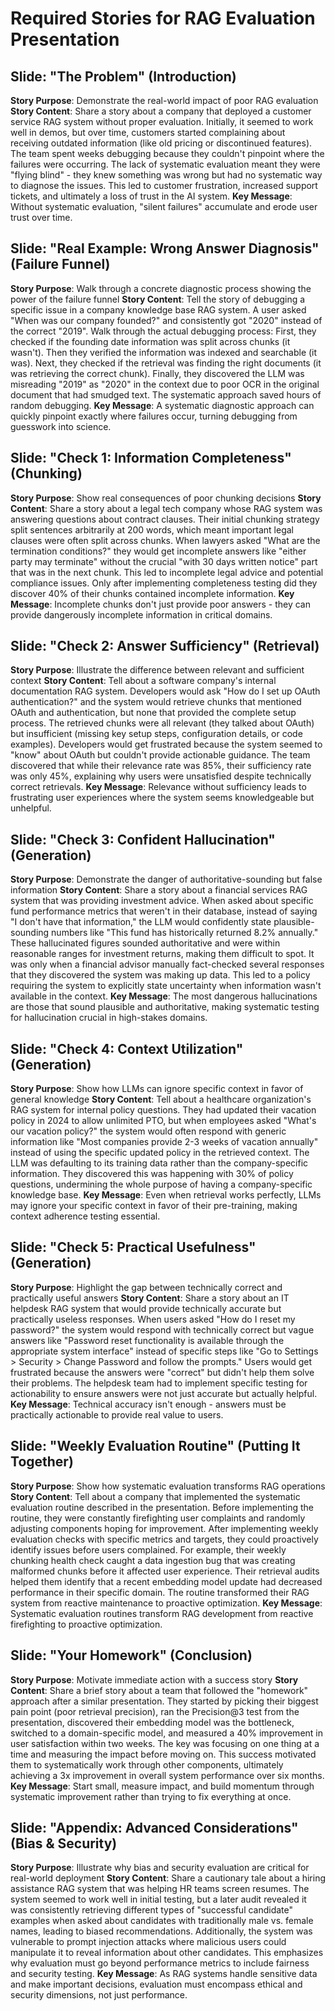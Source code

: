 # Required Stories for RAG Evaluation Presentation

## Slide: "The Problem" (Introduction)
**Story Purpose**: Demonstrate the real-world impact of poor RAG evaluation
**Story Content**: Share a story about a company that deployed a customer service RAG system without proper evaluation. Initially, it seemed to work well in demos, but over time, customers started complaining about receiving outdated information (like old pricing or discontinued features). The team spent weeks debugging because they couldn't pinpoint where the failures were occurring. The lack of systematic evaluation meant they were "flying blind" - they knew something was wrong but had no systematic way to diagnose the issues. This led to customer frustration, increased support tickets, and ultimately a loss of trust in the AI system.
**Key Message**: Without systematic evaluation, "silent failures" accumulate and erode user trust over time.

## Slide: "Real Example: Wrong Answer Diagnosis" (Failure Funnel)
**Story Purpose**: Walk through a concrete diagnostic process showing the power of the failure funnel
**Story Content**: Tell the story of debugging a specific issue in a company knowledge base RAG system. A user asked "When was our company founded?" and consistently got "2020" instead of the correct "2019". Walk through the actual debugging process: First, they checked if the founding date information was split across chunks (it wasn't). Then they verified the information was indexed and searchable (it was). Next, they checked if the retrieval was finding the right documents (it was retrieving the correct chunk). Finally, they discovered the LLM was misreading "2019" as "2020" in the context due to poor OCR in the original document that had smudged text. The systematic approach saved hours of random debugging.
**Key Message**: A systematic diagnostic approach can quickly pinpoint exactly where failures occur, turning debugging from guesswork into science.

## Slide: "Check 1: Information Completeness" (Chunking)
**Story Purpose**: Show real consequences of poor chunking decisions
**Story Content**: Share a story about a legal tech company whose RAG system was answering questions about contract clauses. Their initial chunking strategy split sentences arbitrarily at 200 words, which meant important legal clauses were often split across chunks. When lawyers asked "What are the termination conditions?" they would get incomplete answers like "either party may terminate" without the crucial "with 30 days written notice" part that was in the next chunk. This led to incomplete legal advice and potential compliance issues. Only after implementing completeness testing did they discover 40% of their chunks contained incomplete information.
**Key Message**: Incomplete chunks don't just provide poor answers - they can provide dangerously incomplete information in critical domains.

## Slide: "Check 2: Answer Sufficiency" (Retrieval)
**Story Purpose**: Illustrate the difference between relevant and sufficient context
**Story Content**: Tell about a software company's internal documentation RAG system. Developers would ask "How do I set up OAuth authentication?" and the system would retrieve chunks that mentioned OAuth and authentication, but none that provided the complete setup process. The retrieved chunks were all relevant (they talked about OAuth) but insufficient (missing key setup steps, configuration details, or code examples). Developers would get frustrated because the system seemed to "know" about OAuth but couldn't provide actionable guidance. The team discovered that while their relevance rate was 85%, their sufficiency rate was only 45%, explaining why users were unsatisfied despite technically correct retrievals.
**Key Message**: Relevance without sufficiency leads to frustrating user experiences where the system seems knowledgeable but unhelpful.

## Slide: "Check 3: Confident Hallucination" (Generation)
**Story Purpose**: Demonstrate the danger of authoritative-sounding but false information
**Story Content**: Share a story about a financial services RAG system that was providing investment advice. When asked about specific fund performance metrics that weren't in their database, instead of saying "I don't have that information," the LLM would confidently state plausible-sounding numbers like "This fund has historically returned 8.2% annually." These hallucinated figures sounded authoritative and were within reasonable ranges for investment returns, making them difficult to spot. It was only when a financial advisor manually fact-checked several responses that they discovered the system was making up data. This led to a policy requiring the system to explicitly state uncertainty when information wasn't available in the context.
**Key Message**: The most dangerous hallucinations are those that sound plausible and authoritative, making systematic testing for hallucination crucial in high-stakes domains.

## Slide: "Check 4: Context Utilization" (Generation)
**Story Purpose**: Show how LLMs can ignore specific context in favor of general knowledge
**Story Content**: Tell about a healthcare organization's RAG system for internal policy questions. They had updated their vacation policy in 2024 to allow unlimited PTO, but when employees asked "What's our vacation policy?" the system would often respond with generic information like "Most companies provide 2-3 weeks of vacation annually" instead of using the specific updated policy in the retrieved context. The LLM was defaulting to its training data rather than the company-specific information. They discovered this was happening with 30% of policy questions, undermining the whole purpose of having a company-specific knowledge base.
**Key Message**: Even when retrieval works perfectly, LLMs may ignore your specific context in favor of their pre-training, making context adherence testing essential.

## Slide: "Check 5: Practical Usefulness" (Generation)
**Story Purpose**: Highlight the gap between technically correct and practically useful answers
**Story Content**: Share a story about an IT helpdesk RAG system that would provide technically accurate but practically useless responses. When users asked "How do I reset my password?" the system would respond with technically correct but vague answers like "Password reset functionality is available through the appropriate system interface" instead of specific steps like "Go to Settings > Security > Change Password and follow the prompts." Users would get frustrated because the answers were "correct" but didn't help them solve their problems. The helpdesk team had to implement specific testing for actionability to ensure answers were not just accurate but actually helpful.
**Key Message**: Technical accuracy isn't enough - answers must be practically actionable to provide real value to users.

## Slide: "Weekly Evaluation Routine" (Putting It Together)
**Story Purpose**: Show how systematic evaluation transforms RAG operations
**Story Content**: Tell about a company that implemented the systematic evaluation routine described in the presentation. Before implementing the routine, they were constantly firefighting user complaints and randomly adjusting components hoping for improvement. After implementing weekly evaluation checks with specific metrics and targets, they could proactively identify issues before users complained. For example, their weekly chunking health check caught a data ingestion bug that was creating malformed chunks before it affected user experience. Their retrieval audits helped them identify that a recent embedding model update had decreased performance in their specific domain. The routine transformed their RAG system from reactive maintenance to proactive optimization.
**Key Message**: Systematic evaluation routines transform RAG development from reactive firefighting to proactive optimization.

## Slide: "Your Homework" (Conclusion)
**Story Purpose**: Motivate immediate action with a success story
**Story Content**: Share a brief story about a team that followed the "homework" approach after a similar presentation. They started by picking their biggest pain point (poor retrieval precision), ran the Precision@3 test from the presentation, discovered their embedding model was the bottleneck, switched to a domain-specific model, and measured a 40% improvement in user satisfaction within two weeks. The key was focusing on one thing at a time and measuring the impact before moving on. This success motivated them to systematically work through other components, ultimately achieving a 3x improvement in overall system performance over six months.
**Key Message**: Start small, measure impact, and build momentum through systematic improvement rather than trying to fix everything at once.

## Slide: "Appendix: Advanced Considerations" (Bias & Security)
**Story Purpose**: Illustrate why bias and security evaluation are critical for real-world deployment
**Story Content**: Share a cautionary tale about a hiring assistance RAG system that was helping HR teams screen resumes. The system seemed to work well in initial testing, but a later audit revealed it was consistently retrieving different types of "successful candidate" examples when asked about candidates with traditionally male vs. female names, leading to biased recommendations. Additionally, the system was vulnerable to prompt injection attacks where malicious users could manipulate it to reveal information about other candidates. This emphasizes why evaluation must go beyond performance metrics to include fairness and security testing.
**Key Message**: As RAG systems handle sensitive data and make important decisions, evaluation must encompass ethical and security dimensions, not just performance.
